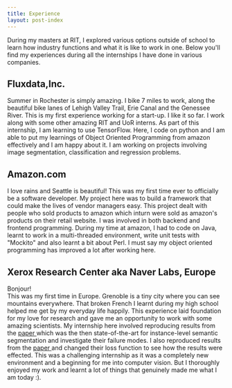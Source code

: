 ```yaml
---
title: Experience
layout: post-index
---
```

<p>
During my masters at RIT, I explored various options outside of school to learn how industry functions and what it is like to work in one. Below you'll find my experiences during all the internships I have done in various companies. 
</p>
    
## __Fluxdata,Inc.__
Summer in Rochester is simply amazing. I bike 7 miles to work, along the beautiful bike lanes of Lehigh Valley Trail, Erie Canal and the Genessee River. This is my first experience working for a start-up. I like it so far. I work along with some other amazing RIT and UoR interns. As part of this internship, I am learning to use TensorFlow. Here, I code on python and I am able to put my learnings of Object Oriented Programming from amazon effectively and I am happy about it. I am working on projects involving image segmentation, classification and regression problems.
    
## __Amazon.com__
I love rains and Seattle is beautiful! This was my first time ever to officially be a software developer. My project here was to build a framework that could make the lives of vendor managers easy. This project dealt with people who sold products to amazon which inturn were sold as amazon's products on their retail website. I was involved in both backend and frontend programming. During my time at amazon, I had to code on Java, learnt to work in a multi-threaded environment, write unit tests with "Mockito" and also learnt a bit about Perl. I must say my object oriented programming has improved a lot after working here. 

## __Xerox Research Center aka Naver Labs, Europe__
Bonjour!<br>
This was my first time in Europe. Grenoble is a tiny city where you can see mountains everywhere. That broken French I learnt during my high school helped me get by my everyday life happily. This experience laid foundation for my love for research and gave me an opportunity to work with some amazing scientists. My internship here involved reproducing results from the <a href = "https://arxiv.org/pdf/1512.04412.pdf" target="_blank"> paper </a> which was the then state-of-the-art for instance-level semantic segmentation and investigate their failure modes. I also reproduced results from the <a href = "https://people.eecs.berkeley.edu/~jonlong/long_shelhamer_fcn.pdf" target="_blank"> paper </a> and changed their loss function to see how the results were effected. This was a challenging internship as it was a completely new environment and a beginning for me into computer vision. But I thoroughly enjoyed my work and learnt a lot of things that genuinely made me what I am today :).

    
